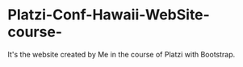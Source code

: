 # Platzi-Conf-Hawaii-WebSite-course-
It's the website created by Me in the course of Platzi with Bootstrap.
